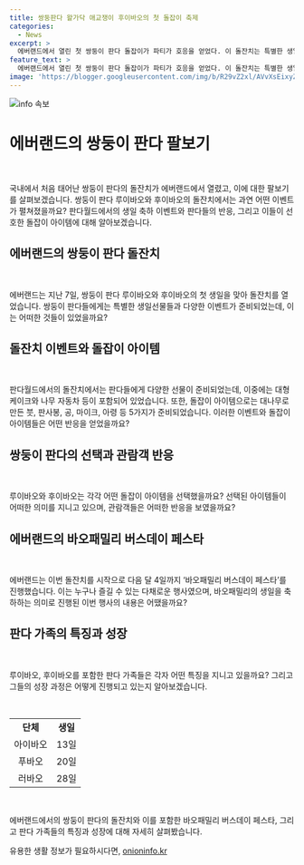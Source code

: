 ```yaml
---
title: 쌍둥판다 왈가닥 애교쟁이 후이바오의 첫 돌잡이 축제
categories:
  - News
excerpt: >
  에버랜드에서 열린 첫 쌍둥이 판다 돌잡이가 파티가 호응을 얻었다. 이 돌잔치는 특별한 생일 선물과 함께 루이바오와 후이바오의 선택으로 이뤄졌는데, 팬들의 예상과는 달리 각각 아령과 마이크를 선택하며 큰 호기심을 자아냈다. 또한 판다 가족의 생일을 기념하는 ‘바오패밀리 버스데이 페스타’가 이어져 관람객들을 매료시킬 예정이다.
feature_text: >
  에버랜드에서 열린 첫 쌍둥이 판다 돌잡이가 파티가 호응을 얻었다. 이 돌잔치는 특별한 생일 선물과 함께 루이바오와 후이바오의 선택으로 이뤄졌는데, 팬들의 예상과는 달리 각각 아령과 마이크를 선택하며 큰 호기심을 자아냈다. 또한 판다 가족의 생일을 기념하는 ‘바오패밀리 버스데이 페스타’가 이어져 관람객들을 매료시킬 예정이다.
image: 'https://blogger.googleusercontent.com/img/b/R29vZ2xl/AVvXsEixyZcFfHzMRdzZMjFBmAUKJYCLCGyLL1o632UiGVXcaFdKo_bkvkuCioo0uUKlGfBVcT3P84aROyZIXSBEx3Aw5nCQ3pTgDom1WDC4m8eifvWiAmWEEVb4x6G_l8C0QH225ldMjyaFvpxGEBGNO37VmDTDMHGhJPq73UglMfDca1-0aw/s1600/blogspot.png'
---
```


<p><img src="https://blogger.googleusercontent.com/img/b/R29vZ2xl/AVvXsEixyZcFfHzMRdzZMjFBmAUKJYCLCGyLL1o632UiGVXcaFdKo_bkvkuCioo0uUKlGfBVcT3P84aROyZIXSBEx3Aw5nCQ3pTgDom1WDC4m8eifvWiAmWEEVb4x6G_l8C0QH225ldMjyaFvpxGEBGNO37VmDTDMHGhJPq73UglMfDca1-0aw/s1600/blogspot.png" alt="info 속보" /></p>

<h1 data-ke-size="size26">에버랜드의 쌍둥이 판다 팔보기</h1>

<p data-ke-size="size16">&nbsp;</p>

<p data-ke-size="size16">국내에서 처음 태어난 쌍둥이 판다의 돌잔치가 에버랜드에서 열렸고, 이에 대한 팔보기를 살펴보겠습니다. 쌍둥이 판다 루이바오와 후이바오의 돌잔치에서는 과연 어떤 이벤트가 펼쳐졌을까요? 판다월드에서의 생일 축하 이벤트와 판다들의 반응, 그리고 이들이 선호한 돌잡이 아이템에 대해 알아보겠습니다.</p>

<h2 data-ke-size="size24">에버랜드의 쌍둥이 판다 돌잔치</h2>

<p data-ke-size="size16">&nbsp;</p>

<p data-ke-size="size16">에버랜드는 지난 7일, 쌍둥이 판다 루이바오와 후이바오의 첫 생일을 맞아 돌잔치를 열었습니다. 쌍둥이 판다들에게는 특별한 생일선물들과 다양한 이벤트가 준비되었는데, 이는 어떠한 것들이 있었을까요?</p>

<h2 data-ke-size="size24">돌잔치 이벤트와 돌잡이 아이템</h2>

<p data-ke-size="size16">&nbsp;</p>

<p data-ke-size="size16">판다월드에서의 돌잔치에서는 판다들에게 다양한 선물이 준비되었는데, 이중에는 대형 케이크와 나무 자동차 등이 포함되어 있었습니다. 또한, 돌잡이 아이템으로는 대나무로 만든 붓, 판사봉, 공, 마이크, 아령 등 5가지가 준비되었습니다. 이러한 이벤트와 돌잡이 아이템들은 어떤 반응을 얻었을까요?</p>

<h2 data-ke-size="size24">쌍둥이 판다의 선택과 관람객 반응</h2>

<p data-ke-size="size16">&nbsp;</p>

<p data-ke-size="size16">루이바오와 후이바오는 각각 어떤 돌잡이 아이템을 선택했을까요? 선택된 아이템들이 어떠한 의미를 지니고 있으며, 관람객들은 어떠한 반응을 보였을까요?</p>

<h2 data-ke-size="size24">에버랜드의 바오패밀리 버스데이 페스타</h2>

<p data-ke-size="size16">&nbsp;</p>

<p data-ke-size="size16">에버랜드는 이번 돌잔치를 시작으로 다음 달 4일까지 ‘바오패밀리 버스데이 페스타’를 진행했습니다. 이는 누구나 즐길 수 있는 다채로운 행사였으며, 바오패밀리의 생일을 축하하는 의미로 진행된 이번 행사의 내용은 어땠을까요?</p>

<h2 data-ke-size="size24">판다 가족의 특징과 성장</h2>

<p data-ke-size="size16">&nbsp;</p>

<p data-ke-size="size16">루이바오, 후이바오를 포함한 판다 가족들은 각자 어떤 특징을 지니고 있을까요? 그리고 그들의 성장 과정은 어떻게 진행되고 있는지 알아보겠습니다.</p>

<p data-ke-size="size16">&nbsp;</p>

<table>
    <tbody>
        <tr>
            <td style="text-align: center; height: 17px;"><b>단체</b></td>
            <td style="text-align: center; height: 17px;"><b>생일</b></td>
        </tr>
        <tr>
            <td style="text-align: center; height: 17px;">아이바오</td>
            <td style="text-align: center; height: 17px;">13일</td>
        </tr>
        <tr>
            <td style="text-align: center; height: 17px;">푸바오</td>
            <td style="text-align: center; height: 17px;">20일</td>
        </tr>
        <tr>
            <td style="text-align: center; height: 17px;">러바오</td>
            <td style="text-align: center; height: 17px;">28일</td>
        </tr>
    </tbody>
</table>

<p data-ke-size="size16">&nbsp;</p>

<p data-ke-size="size16">에버랜드에서의 쌍둥이 판다의 돌잔치와 이를 포함한 바오패밀리 버스데이 페스타, 그리고 판다 가족들의 특징과 성장에 대해 자세히 살펴봤습니다.</p>
유용한 생활 정보가 필요하시다면, <a href="https://onioninfo.kr" rel="dofollow">onioninfo.kr</a>


